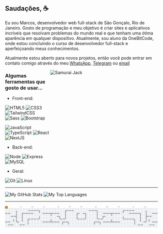 ## Saudações, ☕

Eu sou Marcos, desenvolvedor web full-stack de São Gonçalo, Rio de Janeiro. Gosto de programação e meu objetivo é criar sites e aplicativos incríveis que resolvam problemas do mundo real e que tenham uma ótima aparência em qualquer dispositivo. Atualmente, sou aluno da OneBitCode, onde estou concluindo o curso de desenvolvedor full-stack e aperfeiçoando meus conhecimentos.

Atualmente estou aberto para novos projetos, então você pode entrar em contato comigo através do meu [WhatsApp](https://wa.me/5521966386547), [Telegram](https://t.me/drmqueiroz1) ou [email](mailto:drmqueiroz1@gmail.com)

<a href="#">
<img src="https://media1.giphy.com/media/v1.Y2lkPTc5MGI3NjExdHM2bmVtaXIyN2x0OTh3N3loNGF3bjlpOTl1Z21hYWdnYnB3bTE3biZlcD12MV9pbnRlcm5hbF9naWZfYnlfaWQmY3Q9Zw/3o7523jzGysBX84xpK/giphy.gif" title="Samurai jack" width="355" height="345" align="right" alt="Samurai Jack">
</a>

### Algumas ferramentas que gosto de usar...

* Front-end:

![HTML5](https://img.shields.io/badge/-HTML5-232323?style=flat&labelColor=E34F26&logo=html5&logoColor=ffffff)
![CSS3](https://img.shields.io/badge/-CSS3-232323?style=flat&labelColor=1572B6&logo=css3&logoColor=ffffff)
![TailwindCSS](https://img.shields.io/badge/-Tailwind-232323?style=flat&labelColor=06B6D4&logo=tailwindcss&logoColor=ffffff)
![Sass](https://img.shields.io/badge/-Sass-232323?style=flat&labelColor=CC6699&logo=sass&logoColor=ffffff)
![Bootstrap](https://img.shields.io/badge/-Bootstrap-232323?style=flat&labelColor=7952B3&logo=bootstrap&logoColor=ffffff)

![JavaScript](https://img.shields.io/badge/-JavaScript-232323?style=flat&labelColor=000000&logo=javascript&logoColor=F7DF1E)
![TypeScript](https://img.shields.io/badge/-TypeScript-232323?style=flat&labelColor=000000&logo=typescript&logoColor=3178C6)
![React](https://img.shields.io/badge/-React-232323?style=flat&labelColor=61DAFB&logo=react&logoColor=000000)
![NextJS](https://img.shields.io/badge/-NextJS-232323?style=flat&labelColor=000000&logo=nextdotjs&logoColor=ffffff)
<!-- ![Vite](https://img.shields.io/badge/-Vite-232323?style=flat&labelColor=646CFF&logo=vite&logoColor=ffe330) -->
<!-- ![Vue.js](https://img.shields.io/badge/-Vue.js-232323?style=flat&labelColor=000000&logo=vue.js&logoColor=4FC08D) -->

* Back-end:

![Node](https://img.shields.io/badge/-Node-232323?style=flat&labelColor=000000&logo=nodedotjs&logoColor=339933)
![Express](https://img.shields.io/badge/-Express-232323?style=flat&labelColor=000000&logo=express&logoColor=ffffff)
![MySQL](https://img.shields.io/badge/-MySQL-232323?style=flat&labelColor=4479A1&logo=mysql&logoColor=ffffff)
<!-- ![Sequelize](https://img.shields.io/badge/-Sequelize-232323?style=flat&labelColor=000000&logo=sequelize&logoColor=52B0E7) -->
<!-- ![MongoDB](https://img.shields.io/badge/-MongoDB-232323?style=flat&labelColor=47A248&logo=mongodb&logoColor=ffffff) -->
<!-- ![PostgreSQL](https://img.shields.io/badge/-PostgreSQL-232323?style=flat&labelColor=4169E1&logo=postgresql&logoColor=ffffff) -->
<!-- ![PHP](https://img.shields.io/badge/-PHP-232323?style=flat&labelColor=000000&logo=php&logoColor=777BB4) -->
<!-- ![Laravel](https://img.shields.io/badge/-Laravel-232323?style=flat&labelColor=FF2D20&logo=laravel&logoColor=ffffff) -->

  * Geral:
    
![Git](https://img.shields.io/badge/-Git-F05032?style=flat-square&labelColor=F05032&logo=git&logoColor=ffffff) 
![Linux](https://img.shields.io/badge/-Linux-FCC624?style=flat-square&labelColor=FCC624&logo=linux&logoColor=000000)
<!-- ![Adobe XD](https://img.shields.io/badge/-AdobeXD-ff75f7?style=flat-square&labelColor=ff75f7&logo=adobexd&logoColor=000000) -->
<!-- ![GIMP](https://img.shields.io/badge/-GIMP-5C5543?style=flat-square&labelColor=5C5543&logo=gimp&logoColor=ffffff) -->
<!-- ![Inkscape](https://img.shields.io/badge/-Inkscape-000000?style=flat-square&labelColor=000000&logo=inkscape&logoColor=ffffff) -->


<hr>

![My GitHub Stats](https://github-readme-stats.vercel.app/api?username=drmqueiroz1&show_icons=true&theme=dark&include_all_commits&locale=pt-br)
![My Top Languages](https://github-readme-stats.vercel.app/api/top-langs/?username=drmqueiroz1&theme=dark&layout=compact&custom_title=Tecnologias&langs_count=9)

<hr>

<picture>
  <source media="(prefers-color-scheme: dark)" srcset="https://raw.githubusercontent.com/drmqueiroz1/drmqueiroz1/output/pacman-contribution-graph-dark.svg">
  <source media="(prefers-color-scheme: light)" srcset="https://raw.githubusercontent.com/drmqueiroz1/drmqueiroz1/output/pacman-contribution-graph.svg">
  <img alt="pacman contribution graph" src="https://raw.githubusercontent.com/drmqueiroz1/drmqueiroz1/output/pacman-contribution-graph.svg">
</picture>

